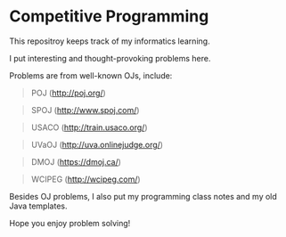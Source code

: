 # Competitive Programming
This repositroy keeps track of my informatics learning.

I put interesting and thought-provoking problems here.

Problems are from well-known OJs, include:
>POJ (http://poj.org/)

>SPOJ (http://www.spoj.com/)

>USACO (http://train.usaco.org/)

>UVaOJ (http://uva.onlinejudge.org/)

>DMOJ (https://dmoj.ca/)

>WCIPEG (http://wcipeg.com/)

Besides OJ problems, I also put my programming class notes and my old Java templates.

Hope you enjoy problem solving!
